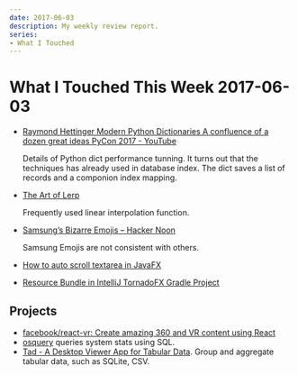```yaml
---
date: 2017-06-03
description: My weekly review report.
series:
- What I Touched
---
```


# What I Touched This Week 2017-06-03


- [Raymond Hettinger Modern Python Dictionaries A confluence of a dozen great ideas PyCon 2017 - YouTube](https://www.youtube.com/watch?v=npw4s1QTmPg)

    Details of Python dict performance tunning. It turns out that the techniques has already used in database index. The dict saves a list of records and a componion index mapping.

- [The Art of Lerp](http://lunarlabs.pt/blog/post/the-art-of-lerp)

    Frequently used linear interpolation function.

- [Samsung’s Bizarre Emojis – Hacker Noon](https://hackernoon.com/samsungs-bizarre-emojis-6be568a3b7d9)

    Samsung Emojis are not consistent with others.

- [How to auto scroll textarea in JavaFX](https://stackoverflow.com/a/30264399/667158)

- [Resource Bundle in IntelliJ TornadoFX Gradle Project](ia-writer://open?path=/Locations/_Publish/§%20Blog/Posts/Posts%20-%202017/1706%20-%20Resource%20Bundle%20In%20Intellij%20Tornadofx%20Gradle%20Project/♯%20Resource%20Bundle%20In%20Intellij%20Tornadofx%20Gradle%20Project.md)

<!--more-->

## Projects

- [facebook/react-vr: Create amazing 360 and VR content using React](https://github.com/facebook/react-vr)
- [osquery](https://osquery.io/?ref=stackshare) queries system stats using SQL.
- [Tad - A Desktop Viewer App for Tabular Data](http://tadviewer.com/). Group and aggregate tabular data, such as SQLite, CSV.
